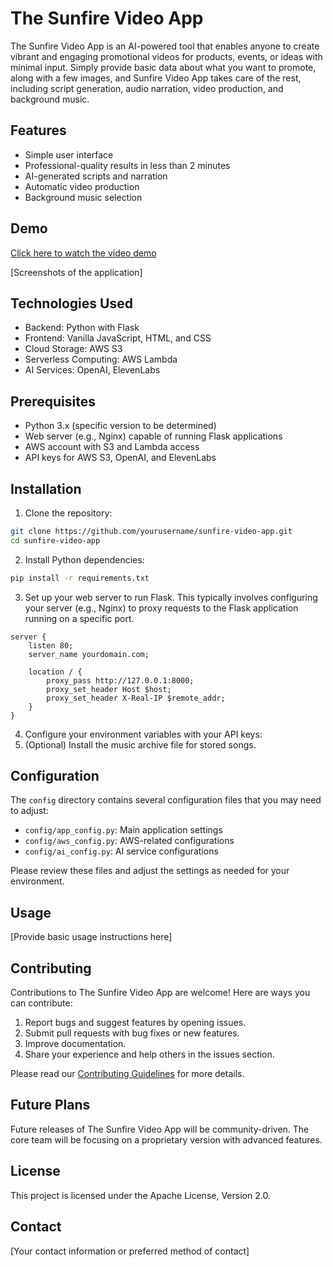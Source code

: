 # The Sunfire Video App

The Sunfire Video App is an AI-powered tool that enables anyone to create vibrant and engaging promotional videos for products, events, or ideas with minimal input. Simply provide basic data about what you want to promote, along with a few images, and Sunfire Video App takes care of the rest, including script generation, audio narration, video production, and background music.

## Features

- Simple user interface
- Professional-quality results in less than 2 minutes
- AI-generated scripts and narration
- Automatic video production
- Background music selection

## Demo

[Click here to watch the video demo](https://www.strikerit.com/static/sunfire-demo.mp4)

[Screenshots of the application]

## Technologies Used

- Backend: Python with Flask
- Frontend: Vanilla JavaScript, HTML, and CSS
- Cloud Storage: AWS S3
- Serverless Computing: AWS Lambda
- AI Services: OpenAI, ElevenLabs

## Prerequisites

- Python 3.x (specific version to be determined)
- Web server (e.g., Nginx) capable of running Flask applications
- AWS account with S3 and Lambda access
- API keys for AWS S3, OpenAI, and ElevenLabs

## Installation

1. Clone the repository:
```bash
git clone https://github.com/yourusername/sunfire-video-app.git
cd sunfire-video-app 
```
2. Install Python dependencies:
```bash
pip install -r requirements.txt
```
3. Set up your web server to run Flask. This typically involves configuring your server (e.g., Nginx) to proxy requests to the Flask application running on a specific port.
```nginx
server {
    listen 80;
    server_name yourdomain.com;

    location / {
        proxy_pass http://127.0.0.1:8000;
        proxy_set_header Host $host;
        proxy_set_header X-Real-IP $remote_addr;
    }
}
```
4. Configure your environment variables with your API keys:
5. (Optional) Install the music archive file for stored songs.

## Configuration

The `config` directory contains several configuration files that you may need to adjust:

- `config/app_config.py`: Main application settings
- `config/aws_config.py`: AWS-related configurations
- `config/ai_config.py`: AI service configurations

Please review these files and adjust the settings as needed for your environment.

## Usage

[Provide basic usage instructions here]

## Contributing

Contributions to The Sunfire Video App are welcome! Here are ways you can contribute:

1. Report bugs and suggest features by opening issues.
2. Submit pull requests with bug fixes or new features.
3. Improve documentation.
4. Share your experience and help others in the issues section.

Please read our [Contributing Guidelines](CONTRIBUTING.md) for more details.

## Future Plans

Future releases of The Sunfire Video App will be community-driven. The core team will be focusing on a proprietary version with advanced features.

## License

This project is licensed under the Apache License, Version 2.0.

## Contact

[Your contact information or preferred method of contact]